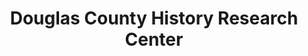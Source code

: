 ---
layout: repo
title: "Douglas County History Research Center"
id: 12295
permalink: repos/12295/
---
